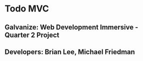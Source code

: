 # Todo MVC
## Galvanize: Web Development Immersive - Quarter 2 Project
## Developers: Brian Lee, Michael Friedman
